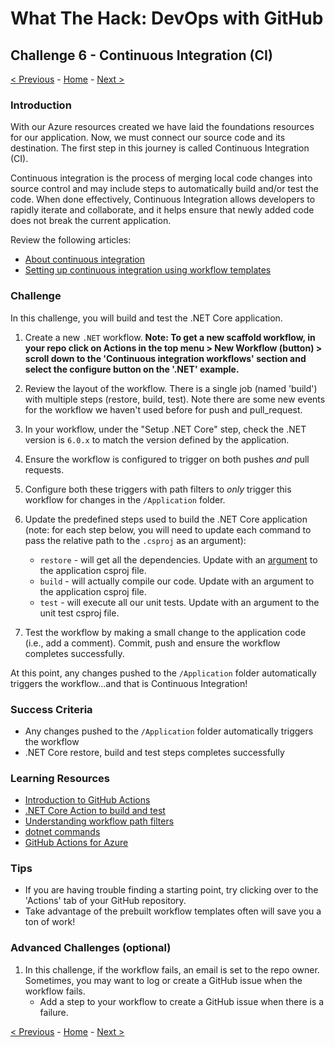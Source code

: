# What The Hack: DevOps with GitHub

## Challenge 6 - Continuous Integration (CI)

[< Previous](challenge05.md) - [Home](../readme.md) - [Next >](challenge07.md)

### Introduction

With our Azure resources created we have laid the foundations resources for our application. Now, we must connect our source code and its destination. The first step in this journey is called Continuous Integration (CI). 

Continuous integration is the process of merging local code changes into source control and may include steps to automatically build and/or test the code. When done effectively, Continuous Integration allows developers to rapidly iterate and collaborate, and it helps ensure that newly added code does not break the current application. 

Review the following articles:
- [About continuous integration](https://docs.github.com/en/actions/building-and-testing-code-with-continuous-integration/about-continuous-integration)
- [Setting up continuous integration using workflow templates](https://docs.github.com/en/actions/building-and-testing-code-with-continuous-integration/setting-up-continuous-integration-using-github-actions)

### Challenge

In this challenge, you will build and test the .NET Core application.

1. Create a new `.NET` workflow. **Note: To get a new scaffold workflow, in your repo click on Actions in the top menu > New Workflow (button) > scroll down to the 'Continuous integration workflows' section and select the configure button on the '.NET' example.**

2. Review the layout of the workflow. There is a single job (named 'build') with multiple steps (restore, build, test). Note there are some new events for the workflow we haven't used before for push and pull_request.

3. In your workflow, under the "Setup .NET Core" step, check the .NET version is `6.0.x` to match the version defined by the application.

4. Ensure the workflow is configured to trigger on both pushes *and* pull requests.

5. Configure both these triggers with path filters to *only* trigger this workflow for changes in the `/Application` folder.

6. Update the predefined steps used to build the .NET Core application (note: for each step below, you will need to update each command to pass the relative path to the  `.csproj` as an argument):
   - `restore` - will get all the dependencies. Update with an [argument](https://docs.microsoft.com/en-us/dotnet/core/tools/dotnet-build#arguments) to the application csproj file.
   - `build` - will actually compile our code. Update with an argument to the application csproj file.
   - `test` - will execute all our unit tests. Update with an argument to the unit test csproj file. 

7. Test the workflow by making a small change to the application code (i.e., add a comment). Commit, push and ensure the workflow completes successfully.

At this point, any changes pushed to the `/Application` folder automatically triggers the workflow...and that is Continuous Integration! 

### Success Criteria

- Any changes pushed to the `/Application` folder automatically triggers the workflow 
- .NET Core restore, build and test steps completes successfully

### Learning Resources

- [Introduction to GitHub Actions](https://docs.github.com/en/free-pro-team@latest/actions/learn-github-actions/introduction-to-github-actions)
- [.NET Core Action to build and test](https://github.com/actions/starter-workflows/blob/dacfd0a22a5a696b74a41f0b49c98ff41ef88427/ci/dotnet-core.yml)
- [Understanding workflow path filters](https://docs.github.com/en/free-pro-team@latest/actions/reference/workflow-syntax-for-github-actions#onpushpull_requestpaths)
- [dotnet commands](https://docs.microsoft.com/en-us/dotnet/core/tools/dotnet#dotnet-commands)
- [GitHub Actions for Azure](https://github.com/Azure/actions)

### Tips

- If you are having trouble finding a starting point, try clicking over to the 'Actions' tab of your GitHub repository. 
- Take advantage of the prebuilt workflow templates often will save you a ton of work! 

### Advanced Challenges (optional)

1. In this challenge, if the workflow fails, an email is set to the repo owner. Sometimes, you may want to log or create a GitHub issue when the workflow fails.
    - Add a step to your workflow to create a GitHub issue when there is a failure.

[< Previous](challenge05.md) - [Home](../readme.md) - [Next >](challenge07.md)